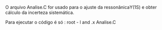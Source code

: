 O arquivo Analise.C for usado para o ajuste da ressonânicaΥ(1S) e obter cálculo da incerteza sistemática.

Para ejecutar o código é só :
root - l 
and 
.x Analise.C
